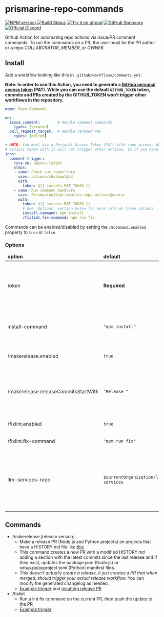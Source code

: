 # prismarine-repo-commands
[![NPM version](https://img.shields.io/npm/v/prismarine-repo-actions.svg?color=success&label=npm%20package&logo=npm)](https://www.npmjs.com/package/prismarine-repo-actions)
[![Build Status](https://img.shields.io/github/actions/workflow/status/PrismarineJS/prismarine-repo-actions/ci.yml.svg?label=CI&logo=github&logoColor=lightgrey)](https://github.com/PrismarineJS/mineflayer/actions?query=workflow%3A%22CI%22)
[![Try it on gitpod](https://img.shields.io/static/v1.svg?label=try&message=on%20gitpod&color=brightgreen&logo=gitpod)](https://gitpod.io/#https://github.com/PrismarineJS/prismarine-repo-actions)
[![GitHub Sponsors](https://img.shields.io/github/sponsors/PrismarineJS)](https://github.com/sponsors/PrismarineJS)\
[![Official Discord](https://img.shields.io/static/v1.svg?label=PrismarineJS&message=Discord&color=blue&logo=discord)](https://discord.gg/GsEFRM8)

Github Action for automating repo actions via issue/PR comment commands. To run the commands on a PR, the user must be the PR author or a repo *COLLABORATOR*, *MEMBER*, or *OWNER*.

## Install
Add a workflow looking like this in `.github/workflows/comments.yml`:

<strong>Note: In order to use this Action, you need to generate a [GitHub personal access token](https://docs.github.com/en/authentication/keeping-your-account-and-data-secure/managing-your-personal-access-tokens) (PAT). While you can use the default `GITHUB_TOKEN` token, commits and PRs created by the GITHUB_TOKEN won't trigger other workflows in the repository.</strong>

```yaml
name: Repo Commands

on:
  issue_comment:        # Handle comment commands
    types: [created]
  pull_request_target:  # Handle renamed PRs
    types: [edited]

# NOTE: You must use a Personal Access Token (PAT) with repo access. While you can use the default GITHUB_TOKEN,
# actions taken with it will not trigger other actions, so if you have a CI workflow, commits created by this action will not trigger it.
jobs:
  comment-trigger:
    runs-on: ubuntu-latest
    steps:
    - name: Check out repository
      uses: actions/checkout@v3
      with:
        token: ${{ secrets.PAT_TOKEN }}
    - name: Run command handlers
      uses: PrismarineJS/prismarine-repo-actions@master
      with:
        token: ${{ secrets.PAT_TOKEN }}
        # See `Options` section below for more info on these options
        install-command: npm install
        /fixlint.fix-command: npm run fix
```

Commands can be enabled/disabled by setting the `/$command.enabled` property to `true` or `false`.

### Options
<table>
<thead>
  <tr>
    <td><strong>option</strong></td>
    <td><strong>default</strong></td>
    <td><strong>doc</strong></td>
  </tr>
</thead>
<tbody>
  <tr>
    <td>token</td>
    <td><strong>Required</strong></td>
    <td>Github API key. Either a Personal Access Token (PAT) with repo access or the predefined <code>${{ secrets.PAT_TOKEN }}</code>.</td>
  </tr>
  <tr>
    <td>install-command</td>
    <td><code>"npm install"</code></td>
    <td>What command to run to install the repo if the command requires installing it</td>
  </tr>
  <tr>
    <td>/makerelease.enabled</td>
    <td><code>true</code></td>
    <td>Whether or not to enable the `/makerelease` command</td>
  </tr>
  <tr>
    <td>/makerelease.releaseCommitsStartWith</td>
    <td><code>"Release "</code></td>
    <td>When looking back through all the commits until the most recent release, what separator to stop at</td>
  </tr>
  <tr>
    <td>/fixlint.enabled</td>
    <td><code>true</code></td>
    <td>Whether or not to enable the `/fixlint` command</td>
  </tr>
  <tr>
    <td>/fixlint.fix-command</td>
    <td><code>"npm run fix"</code></td>
    <td>What command to use to fix the lint</td>
  </tr>
  <tr>
    <td>llm-services-repo</td>
    <td><code>$currentOrganization/llm-services</code></td>
    <td>What repository to use to send LLM requests to via dispatch. For example, `PrismarineJS/llm-services`. Defaults to the triggering repo's org's `llm-services` repo.</td>
  </tr>
</tbody>
</table>

## Commands
* /makerelease [release version]
  * Make a release PR (Node.js and Python projects) on projects that have a HISTORY.md file like [this](https://github.com/PrismarineJS/mineflayer/blob/master/docs/history.md)
  * This command creates a new PR with a modified HISTORY.md adding a section with the latest commits since the last release and if they exist, updates the package.json (Node.js) or setup.py/pyproject.toml (Python) manifest files.
  * *This doesn't actually create a release, it just creates a PR that when merged, should trigger your actual release workflow.* You can modify the generated changelog as needed.
  * [Example trigger](https://github.com/PrismarineJS/prismarine-repo-actions/pull/6) and [resulting release PR](https://github.com/PrismarineJS/prismarine-repo-actions/pull/7)
* /fixlint
  * Run a lint fix command on the current PR, then push the update to the PR
  * [Example trigger](https://github.com/PrismarineJS/prismarine-repo-actions/pull/6)

